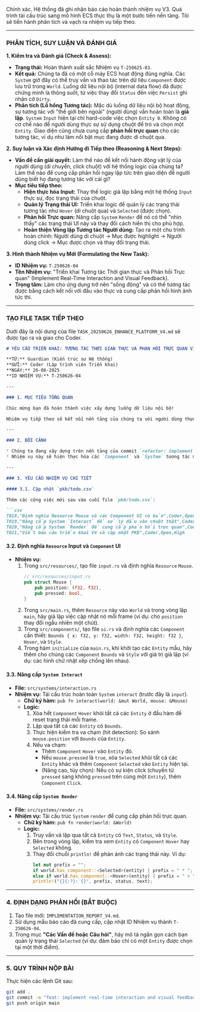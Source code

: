 Chính xác. Hệ thống đã ghi nhận báo cáo hoàn thành nhiệm vụ V3. Quá trình tái cấu trúc sang mô hình ECS thực thụ là một bước tiến nền tảng. Tôi sẽ tiến hành phân tích và vạch ra nhiệm vụ tiếp theo.

-----

### **PHÂN TÍCH, SUY LUẬN VÀ ĐÁNH GIÁ**

**1. Kiểm tra và Đánh giá (Check & Assess):**

  * **Trạng thái:** Hoàn thành xuất sắc Nhiệm vụ `T-250625-03`.
  * **Kết quả:** Chúng ta đã có một cỗ máy ECS hoạt động đúng nghĩa. Các `System` giờ đây có thể truy vấn và thao tác trên dữ liệu `Component` được lưu trữ trong `World`. Luồng dữ liệu nội bộ (internal data flow) đã được chứng minh là thông suốt, từ việc thay đổi `Status` đến việc `Persist` ghi nhận cờ `Dirty`.
  * **Phân tích (Lỗ hổng Tương tác):** Mặc dù luồng dữ liệu nội bộ hoạt động, sự tương tác với "thế giới bên ngoài" (người dùng) vẫn hoàn toàn là **giả lập**. `System` `Input` hiện tại chỉ hard-code việc chọn `Entity 0`. Không có cơ chế nào để người dùng thực sự sử dụng chuột để trỏ và chọn một `Entity`. Giao diện cũng chưa cung cấp **phản hồi trực quan** cho các tương tác, ví dụ như làm nổi bật mục đang được di chuột qua.

**2. Suy luận và Xác định Hướng đi Tiếp theo (Reasoning & Next Steps):**

  * **Vấn đề cần giải quyết:** Làm thế nào để kết nối hành động vật lý của người dùng (di chuyển, click chuột) với hệ thống logic của chúng ta? Làm thế nào để cung cấp phản hồi ngay lập tức trên giao diện để người dùng biết họ đang tương tác với cái gì?
  * **Mục tiêu tiếp theo:**
      * **Hiện thực hóa Input:** Thay thế logic giả lập bằng một hệ thống `Input` thực sự, đọc trạng thái của chuột.
      * **Quản lý Trạng thái UI:** Triển khai logic để quản lý các trạng thái tương tác như `Hover` (di chuột qua) và `Selected` (được chọn).
      * **Phản hồi Trực quan:** Nâng cấp `System` `Render` để nó có thể "nhìn thấy" các trạng thái UI này và thay đổi cách hiển thị cho phù hợp.
      * **Hoàn thiện Vòng lặp Tương tác Người dùng:** Tạo ra một chu trình hoàn chỉnh: Người dùng di chuột -\> Mục được highlight -\> Người dùng click -\> Mục được chọn và thay đổi trạng thái.

**3. Hình thành Nhiệm vụ Mới (Formulating the New Task):**

  * **ID Nhiệm vụ:** `T-250626-04`
  * **Tên Nhiệm vụ:** "Triển khai Tương tác Thời gian thực và Phản hồi Trực quan" (Implement Real-Time Interaction and Visual Feedback).
  * **Trọng tâm:** Làm cho ứng dụng trở nên "sống động" và có thể tương tác được bằng cách kết nối với đầu vào thực và cung cấp phản hồi hình ảnh tức thì.

-----

### **TẠO FILE TASK TIẾP THEO**

Dưới đây là nội dung của file `TASK_20250626_ENHANCE_PLATFORM_V4.md` sẽ được tạo ra và giao cho Coder.

````markdown
# YÊU CẦU TRIỂN KHAI: TƯƠNG TÁC THỜI GIAN THỰC VÀ PHẢN HỒI TRỰC QUAN V1.3

**TỪ:** Guardian (Kiến trúc sư Hệ thống)
**GỬI:** Coder (Lập trình viên Triển khai)
**NGÀY:** 26-06-2025
**ID NHIỆM VỤ:** T-250626-04

---

### 1. MỤC TIÊU TỔNG QUAN

Chúc mừng bạn đã hoàn thành việc xây dựng luồng dữ liệu nội bộ!

Nhiệm vụ tiếp theo sẽ kết nối nền tảng của chúng ta với người dùng thực sự. Chúng ta sẽ thay thế hoàn toàn cơ chế `Input` giả lập, triển khai logic phát hiện tương tác của chuột, và cung cấp phản hồi trực quan tức thì trên giao diện. Mục tiêu là tạo ra vòng lặp tương tác hoàn chỉnh đầu tiên.

---

### 2. BỐI CẢNH

* Chúng ta đang xây dựng trên nền tảng của commit `refactor: implement data-driven systems and interaction loop v1.2`.
* Nhiệm vụ này sẽ hiện thực hóa các `Component` và `System` tương tác mà chúng ta đã thiết kế về mặt lý thuyết (`Hover`, `Bounds`, `Interact`, v.v.).

---

### 3. YÊU CẦU NHIỆM VỤ CHI TIẾT

#### 3.1. Cập nhật `pkb/todo.csv`

Thêm các công việc mới sau vào cuối file `pkb/todo.csv`:

```csv
T018,"Định nghĩa Resource Mouse và các Component UI cơ bản",Coder,Open,High
T019,"Nâng cấp System `Interact` để xử lý đầu vào chuột thật",Coder,Open,High
T020,"Nâng cấp System `Render` để cung cấp phản hồi trực quan",Coder,Open,Medium
T021,"Viết báo cáo triển khai V4 và cập nhật PKB",Coder,Open,High
````

#### 3.2. Định nghĩa `Resource` Input và `Component` UI

  * **Nhiệm vụ:**
    1.  Trong `src/resources/`, tạo file `input.rs` và định nghĩa `Resource` `Mouse`.
        ```rust
        // src/resources/input.rs
        pub struct Mouse {
            pub position: (f32, f32),
            pub pressed: bool,
        }
        ```
    2.  Trong `src/main.rs`, thêm `Resource` này vào `World` và trong vòng lặp `main`, hãy giả lập việc cập nhật nó mỗi frame (ví dụ: cho `position` thay đổi ngẫu nhiên một chút).
    3.  Trong `src/components/`, tạo file `ui.rs` và định nghĩa các `Component` cần thiết: `Bounds { x: f32, y: f32, width: f32, height: f32 }`, `Hover`, và `Style`.
    4.  Trong hàm `initialize` của `main.rs`, khi khởi tạo các `Entity` mẫu, hãy thêm cho chúng các `Component` `Bounds` và `Style` với giá trị giả lập (ví dụ: các hình chữ nhật xếp chồng lên nhau).

#### 3.3. Nâng cấp `System Interact`

  * **File:** `src/systems/interaction.rs`
  * **Nhiệm vụ:** Tái cấu trúc hoàn toàn `System` `interact` (trước đây là `input`).
      * **Chữ ký hàm:** `pub fn interact(world: &mut World, mouse: &Mouse)`
      * **Logic:**
        1.  Xóa hết `Component` `Hover` khỏi tất cả các `Entity` ở đầu hàm để reset trạng thái mỗi frame.
        2.  Lặp qua tất cả các `Entity` có `Bounds`.
        3.  Thực hiện kiểm tra va chạm (hit detection): So sánh `mouse.position` với `Bounds` của `Entity`.
        4.  Nếu va chạm:
              * Thêm `Component` `Hover` vào `Entity` đó.
              * Nếu `mouse.pressed` là `true`, xóa `Selected` khỏi tất cả các `Entity` khác và thêm `Component` `Selected` vào `Entity` hiện tại.
              * (Nâng cao, tùy chọn): Nếu có sự kiện click (chuyển từ `pressed` sang không `pressed` trên cùng một `Entity`), thêm `Component` `Click`.

#### 3.4. Nâng cấp `System Render`

  * **File:** `src/systems/render.rs`
  * **Nhiệm vụ:** Tái cấu trúc `System` `render` để cung cấp phản hồi trực quan.
      * **Chữ ký hàm:** `pub fn render(world: &World)`
      * **Logic:**
        1.  Truy vấn và lặp qua tất cả `Entity` có `Text`, `Status`, và `Style`.
        2.  Bên trong vòng lặp, kiểm tra xem `Entity` có `Component` `Hover` hay `Selected` không.
        3.  Thay đổi chuỗi `println!` để phản ánh các trạng thái này. Ví dụ:
            ```rust
            let mut prefix = "";
            if world.has_component::<Selected>(entity) { prefix = " * "; }
            else if world.has_component::<Hover>(entity) { prefix = " > "; }
            println!("{}{:?}: {}", prefix, status, text);
            ```

-----

### 4\. ĐỊNH DẠNG PHẢN HỒI (BẮT BUỘC)

1.  Tạo file mới: `IMPLEMENTATION_REPORT_V4.md`.
2.  Sử dụng mẫu báo cáo đã cung cấp, cập nhật ID Nhiệm vụ thành `T-250626-04`.
3.  Trong mục **"Các Vấn đề hoặc Câu hỏi"**, hãy mô tả ngắn gọn cách bạn quản lý trạng thái `Selected` (ví dụ: đảm bảo chỉ có một `Entity` được chọn tại một thời điểm).

-----

### 5\. QUY TRÌNH NỘP BÀI

Thực hiện các lệnh Git sau:

```bash
git add .
git commit -m "feat: implement real-time interaction and visual feedback v1.3" -m "Fulfills task T-250626-04. Replaced simulated input with a real mouse resource. Implemented Interact system with hit detection for Hover/Selected states. Render system now provides visual feedback for these states."
git push origin main
```

```
```